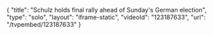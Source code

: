 {
    "title": "Schulz holds final rally ahead of Sunday's German election",
    "type": "solo",
    "layout": "iframe-static",
    "videoId": "123187633",
    "url": "\/tvpembed\/123187633"
}